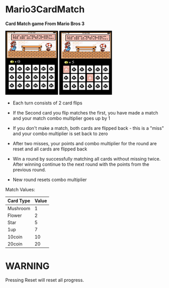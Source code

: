 # Mario3CardMatch

**Card Match game From Mario Bros 3**

<div>
  <img src="/Mario%203%20Card%20Match!/Mario%203%20Card%20Match!/Assets.xcassets/readme.imageset/game_screen.png" width="165" height="200">
  <img src="/Mario%203%20Card%20Match!/Mario%203%20Card%20Match!/Assets.xcassets/readme.imageset/game_screen_match.png" width="165" height="200">
</div>




- Each turn consists of 2 card flips

- If the Second card you flip matches the first, you have made a match and your match combo multiplier goes up by 1

- If you don't make a match, both cards are flipped back - this is a "miss" and your combo multiplier is set back to zero

- After two misses, your points and combo multiplier for the round are reset and all cards are flipped back

- Win a round by successfully matching all cards without missing twice. After winning continue to the next 
round with the points from the previous round.

- New round resets combo multiplier

Match Values: 

| Card Type | Value |
|-----------|-------|
|  Mushroom | 1     |
|  Flower   | 2     |
|  Star     | 5     | 
|  1up      | 7     | 
|  10coin   | 10    | 
|  20coin   | 20    |

# WARNING 
Pressing Reset will reset all progress. 
